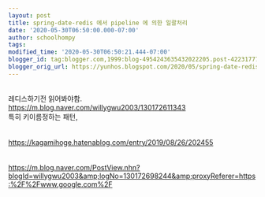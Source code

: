```yaml
---
layout: post
title: spring-date-redis 에서 pipeline 에 의한 일괄처리
date: '2020-05-30T06:50:00.000-07:00'
author: schoolhompy
tags: 
modified_time: '2020-05-30T06:50:21.444-07:00'
blogger_id: tag:blogger.com,1999:blog-4954243635432022205.post-4223177786495342182
blogger_orig_url: https://yunhos.blogspot.com/2020/05/spring-date-redis-pipeline.html
---
```


<br />레디스하기전 읽어봐야함.<br /><a href="https://m.blog.naver.com/willygwu2003/130172611343">https://m.blog.naver.com/willygwu2003/130172611343</a><br />특히 키이름정하는 패턴,<br /><br /><br /><a href="https://kagamihoge.hatenablog.com/entry/2019/08/26/202455">https://kagamihoge.hatenablog.com/entry/2019/08/26/202455</a><br /><br /><br /><a href="https://m.blog.naver.com/PostView.nhn?blogId=willygwu2003&amp;logNo=130172698244&amp;proxyReferer=https:%2F%2Fwww.google.com%2F">https://m.blog.naver.com/PostView.nhn?blogId=willygwu2003&amp;logNo=130172698244&amp;proxyReferer=https:%2F%2Fwww.google.com%2F</a><br /><br />